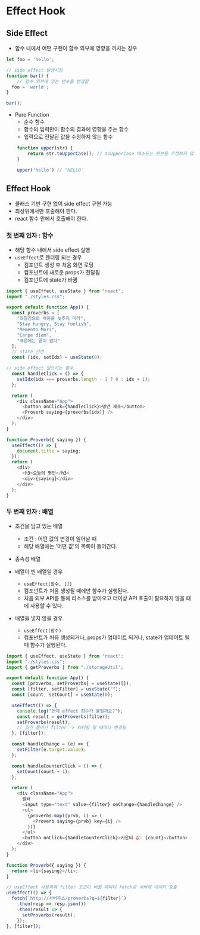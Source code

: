 # Effect Hook

## Side Effect
* 함수 내에서 어떤 구현이 함수 외부에 영향을 끼치는 경우

``` javascript
let foo = 'hello';

// side effect 발생시킴
function bar() {
    // 함수 외부에 있는 변수를 변경함
  foo = 'world';
}

bar();
```

* Pure Function
  * 순수 함수
  * 함수의 입력만이 함수의 결과에 영향을 주는 함수
  * 입력으로 전달된 값을 수정하지 않는 함수

``` javascript
    function upper(str) {
        return str.toUpperCase(); // toUpperCase 메소드는 원본을 수정하지 않습니다 (Immutable)
    }

    upper('hello') // 'HELLO'
```

## Effect Hook

* 클래스 기반 구현 없이 side effect 구현 가능
* 최상위에서만 호출해야 한다. 
* react 함수 안에서 호출해야 한다. 
  
### 첫 번째 인자 : 함수

  * 해당 함수 내에서 side effect 실행
  * `useEffect`로 렌더링 되는 경우
    * 컴포넌트 생성 후 처음 화면 로딩
    * 컴포넌트에 새로운 props가 전달됨
    * 컴포넌트에 state가 바뀜
``` javascript
import { useEffect, useState } from "react";
import "./styles.css";

export default function App() {
  const proverbs = [
    "좌절감으로 배움을 늦추지 마라",
    "Stay hungry, Stay foolish",
    "Memento Mori",
    "Carpe diem",
    "배움에는 끝이 없다"
  ];
  // state 선언
  const [idx, setIdx] = useState(0);

// side effect 일으키는 함수 
  const handleClick = () => {
    setIdx(idx === proverbs.length - 1 ? 0 : idx + 1);
  };

  return (
    <div className="App">
      <button onClick={handleClick}>명언 제조</button>
      <Proverb saying={proverbs[idx]} />
    </div>
  );
}

function Proverb({ saying }) {
  useEffect(() => {
    document.title = saying;
  });
  return (
    <div>
      <h3>오늘의 명언</h3>
      <div>{saying}</div>
    </div>
  );
}

```

### 두 번째 인자 : 배열

* 조건을 담고 있는 배열
  * 조건 : 어떤 값의 변경이 일어날 때
  * 해당 배열에는 '어떤 값'의 목록이 들어간다. 
* 종속성 배열
  
* 배열이 빈 배열일 경우
  * `useEffect(함수, [])`
  * 컴포넌트가 처음 생성될 때에만 함수가 실행된다. 
  * 처음 외부 API를 통해 리소스를 받아오고 더이상 API 호출이 필요하지 않을 떄에 사용할 수 있다. 
* 배열을 넣지 않을 경우 
  * `useEffect(함수)`
  * 컴포넌트가 처음 생성되거나, props가 업데이트 되거나, state가 업데이트 될 때 함수가 실행된다. 

```javascript
import { useEffect, useState } from "react";
import "./styles.css";
import { getProverbs } from "./storageUtil";

export default function App() {
  const [proverbs, setProverbs] = useState([]);
  const [filter, setFilter] = useState("");
  const [count, setCount] = useState(0);

  useEffect(() => {
    console.log("언제 effect 함수가 불릴까요?");
    const result = getProverbs(filter);
    setProverbs(result);
    // 조건 들어간 filter -> 타이핑 할 때마다 변경됨
  }, [filter]);

  const handleChange = (e) => {
    setFilter(e.target.value);
  };

  const handleCounterClick = () => {
    setCount(count + 1);
  };

  return (
    <div className="App">
      필터
      <input type="text" value={filter} onChange={handleChange} />
      <ul>
        {proverbs.map((prvb, i) => (
          <Proverb saying={prvb} key={i} />
        ))}
      </ul>
      <button onClick={handleCounterClick}>카운터 값: {count}</button>
    </div>
  );
}

function Proverb({ saying }) {
  return <li>{saying}</li>;
}

```
``` javascript
// useEffect 사용하여 filter 조건이 바뀔 때마다 fetch로 서버에 데이터 호출
useEffect(() => {
  fetch(`http://서버주소/proverbs?q=${filter}`)
    .then(resp => resp.json())
    .then(result => {
      setProverbs(result);
    });
}, [filter]);
```